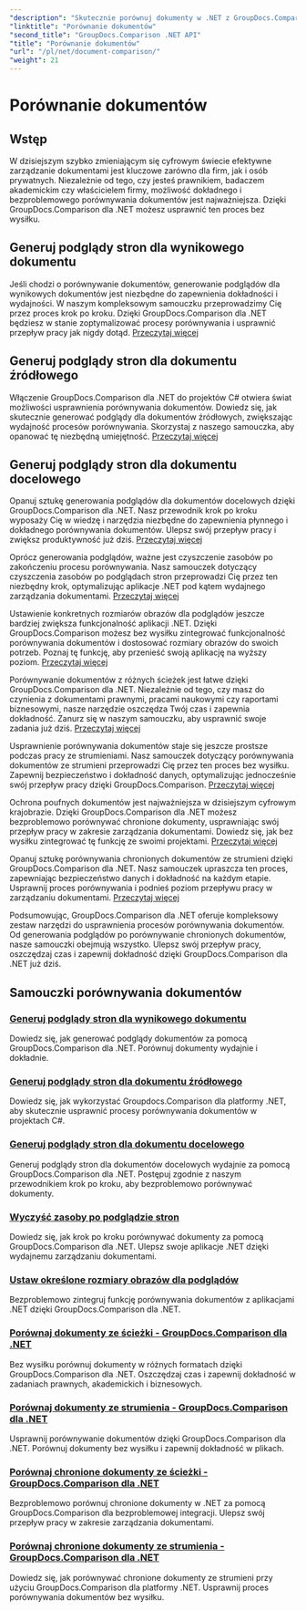 ```yaml
---
"description": "Skutecznie porównuj dokumenty w .NET z GroupDocs.Comparison. Usprawnij zarządzanie dokumentami, popraw przepływ pracy i zapewnij dokładność. Dowiedz się więcej!"
"linktitle": "Porównanie dokumentów"
"second_title": "GroupDocs.Comparison .NET API"
"title": "Porównanie dokumentów"
"url": "/pl/net/document-comparison/"
"weight": 21
---
```


# Porównanie dokumentów

## Wstęp

W dzisiejszym szybko zmieniającym się cyfrowym świecie efektywne zarządzanie dokumentami jest kluczowe zarówno dla firm, jak i osób prywatnych. Niezależnie od tego, czy jesteś prawnikiem, badaczem akademickim czy właścicielem firmy, możliwość dokładnego i bezproblemowego porównywania dokumentów jest najważniejsza. Dzięki GroupDocs.Comparison dla .NET możesz usprawnić ten proces bez wysiłku.

## Generuj podglądy stron dla wynikowego dokumentu

Jeśli chodzi o porównywanie dokumentów, generowanie podglądów dla wynikowych dokumentów jest niezbędne do zapewnienia dokładności i wydajności. W naszym kompleksowym samouczku przeprowadzimy Cię przez proces krok po kroku. Dzięki GroupDocs.Comparison dla .NET będziesz w stanie zoptymalizować procesy porównywania i usprawnić przepływ pracy jak nigdy dotąd. [Przeczytaj więcej](./generate-page-previews-resultant-document/)

## Generuj podglądy stron dla dokumentu źródłowego

Włączenie GroupDocs.Comparison dla .NET do projektów C# otwiera świat możliwości usprawnienia porównywania dokumentów. Dowiedz się, jak skutecznie generować podglądy dla dokumentów źródłowych, zwiększając wydajność procesów porównywania. Skorzystaj z naszego samouczka, aby opanować tę niezbędną umiejętność. [Przeczytaj więcej](./generate-page-previews-source-document/)

## Generuj podglądy stron dla dokumentu docelowego

Opanuj sztukę generowania podglądów dla dokumentów docelowych dzięki GroupDocs.Comparison dla .NET. Nasz przewodnik krok po kroku wyposaży Cię w wiedzę i narzędzia niezbędne do zapewnienia płynnego i dokładnego porównywania dokumentów. Ulepsz swój przepływ pracy i zwiększ produktywność już dziś. [Przeczytaj więcej](./generate-page-previews-target-document/)

Oprócz generowania podglądów, ważne jest czyszczenie zasobów po zakończeniu procesu porównywania. Nasz samouczek dotyczący czyszczenia zasobów po podglądach stron przeprowadzi Cię przez ten niezbędny krok, optymalizując aplikacje .NET pod kątem wydajnego zarządzania dokumentami. [Przeczytaj więcej](./clean-resources-after-page-previews/)

Ustawienie konkretnych rozmiarów obrazów dla podglądów jeszcze bardziej zwiększa funkcjonalność aplikacji .NET. Dzięki GroupDocs.Comparison możesz bez wysiłku zintegrować funkcjonalność porównywania dokumentów i dostosować rozmiary obrazów do swoich potrzeb. Poznaj tę funkcję, aby przenieść swoją aplikację na wyższy poziom. [Przeczytaj więcej](./set-specific-image-sizes-for-previews/)

Porównywanie dokumentów z różnych ścieżek jest łatwe dzięki GroupDocs.Comparison dla .NET. Niezależnie od tego, czy masz do czynienia z dokumentami prawnymi, pracami naukowymi czy raportami biznesowymi, nasze narzędzie oszczędza Twój czas i zapewnia dokładność. Zanurz się w naszym samouczku, aby usprawnić swoje zadania już dziś. [Przeczytaj więcej](./compare-documents-from-path/)

Usprawnienie porównywania dokumentów staje się jeszcze prostsze podczas pracy ze strumieniami. Nasz samouczek dotyczący porównywania dokumentów ze strumieni przeprowadzi Cię przez ten proces bez wysiłku. Zapewnij bezpieczeństwo i dokładność danych, optymalizując jednocześnie swój przepływ pracy dzięki GroupDocs.Comparison. [Przeczytaj więcej](./compare-documents-from-stream/)

Ochrona poufnych dokumentów jest najważniejsza w dzisiejszym cyfrowym krajobrazie. Dzięki GroupDocs.Comparison dla .NET możesz bezproblemowo porównywać chronione dokumenty, usprawniając swój przepływ pracy w zakresie zarządzania dokumentami. Dowiedz się, jak bez wysiłku zintegrować tę funkcję ze swoimi projektami. [Przeczytaj więcej](./compare-protected-documents-from-path/)

Opanuj sztukę porównywania chronionych dokumentów ze strumieni dzięki GroupDocs.Comparison dla .NET. Nasz samouczek upraszcza ten proces, zapewniając bezpieczeństwo danych i dokładność na każdym etapie. Usprawnij proces porównywania i podnieś poziom przepływu pracy w zarządzaniu dokumentami. [Przeczytaj więcej](./compare-protected-documents-from-stream/)

Podsumowując, GroupDocs.Comparison dla .NET oferuje kompleksowy zestaw narzędzi do usprawnienia procesów porównywania dokumentów. Od generowania podglądów po porównywanie chronionych dokumentów, nasze samouczki obejmują wszystko. Ulepsz swój przepływ pracy, oszczędzaj czas i zapewnij dokładność dzięki GroupDocs.Comparison dla .NET już dziś.
## Samouczki porównywania dokumentów
### [Generuj podglądy stron dla wynikowego dokumentu](./generate-page-previews-resultant-document/)
Dowiedz się, jak generować podglądy dokumentów za pomocą GroupDocs.Comparison dla .NET. Porównuj dokumenty wydajnie i dokładnie.
### [Generuj podglądy stron dla dokumentu źródłowego](./generate-page-previews-source-document/)
Dowiedz się, jak wykorzystać Groupdocs.Comparison dla platformy .NET, aby skutecznie usprawnić procesy porównywania dokumentów w projektach C#.
### [Generuj podglądy stron dla dokumentu docelowego](./generate-page-previews-target-document/)
Generuj podglądy stron dla dokumentów docelowych wydajnie za pomocą GroupDocs.Comparison dla .NET. Postępuj zgodnie z naszym przewodnikiem krok po kroku, aby bezproblemowo porównywać dokumenty.
### [Wyczyść zasoby po podglądzie stron](./clean-resources-after-page-previews/)
Dowiedz się, jak krok po kroku porównywać dokumenty za pomocą GroupDocs.Comparison dla .NET. Ulepsz swoje aplikacje .NET dzięki wydajnemu zarządzaniu dokumentami.
### [Ustaw określone rozmiary obrazów dla podglądów](./set-specific-image-sizes-for-previews/)
Bezproblemowo zintegruj funkcję porównywania dokumentów z aplikacjami .NET dzięki GroupDocs.Comparison dla .NET.
### [Porównaj dokumenty ze ścieżki - GroupDocs.Comparison dla .NET](./compare-documents-from-path/)
Bez wysiłku porównuj dokumenty w różnych formatach dzięki GroupDocs.Comparison dla .NET. Oszczędzaj czas i zapewnij dokładność w zadaniach prawnych, akademickich i biznesowych.
### [Porównaj dokumenty ze strumienia - GroupDocs.Comparison dla .NET](./compare-documents-from-stream/)
Usprawnij porównywanie dokumentów dzięki GroupDocs.Comparison dla .NET. Porównuj dokumenty bez wysiłku i zapewnij dokładność w plikach.
### [Porównaj chronione dokumenty ze ścieżki - GroupDocs.Comparison dla .NET](./compare-protected-documents-from-path/)
Bezproblemowo porównuj chronione dokumenty w .NET za pomocą GroupDocs.Comparison dla bezproblemowej integracji. Ulepsz swój przepływ pracy w zakresie zarządzania dokumentami.
### [Porównaj chronione dokumenty ze strumienia - GroupDocs.Comparison dla .NET](./compare-protected-documents-from-stream/)
Dowiedz się, jak porównywać chronione dokumenty ze strumieni przy użyciu GroupDocs.Comparison dla platformy .NET. Usprawnij proces porównywania dokumentów bez wysiłku.